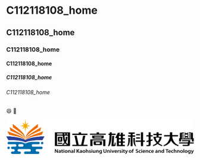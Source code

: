 # C112118108_home
## C112118108_home
### C112118108_home
#### C112118108_home
##### C112118108_home
###### C112118108_home

😄 🐶

![NKUST](nkust.png "NKUST")
